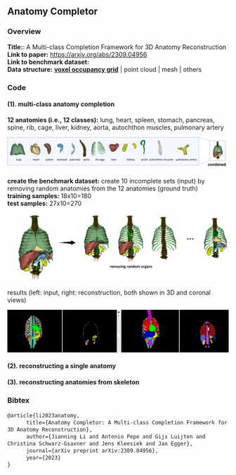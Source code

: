 
## Anatomy Completor


### Overview

**Title:**: A Multi-class Completion Framework for 3D Anatomy Reconstruction  <br> 
**Link to paper:** https://arxiv.org/abs/2309.04956 <br> 
**Link to benchmark dataset:** <br> 
**Data structure:** <ins>__voxel occupancy grid__</ins> | point cloud | mesh | others <br>


### Code


#### (1). multi-class anatomy completion
**12 anatomies (i.e., 12 classes):** lung, heart, spleen, stomach, pancreas, spine, rib, cage, liver, kidney, aorta, autochthon muscles, pulmonary artery

![Alt text](./assests/multi_class_anatomy.png)

**create the benchmark dataset:** create 10 incomplete sets (input) by removing random anatomies from the 12 anatomies (ground truth)   <br>
**training samples:** 18x10=180 <br> 
**test samples:** 27x10=270

![Alt text](./assests/completor.png)


results (left: input, right: reconstruction, both shown in 3D and coronal views)

![Alt text](./assests/results.png)

#### (2). reconstructing a single anatomy






#### (3). reconstructing anatomies from skeleton





### Bibtex


```
@article{li2023anatomy,
      title={Anatomy Completor: A Multi-class Completion Framework for 3D Anatomy Reconstruction}, 
      author={Jianning Li and Antonio Pepe and Gijs Luijten and Christina Schwarz-Gsaxner and Jens Kleesiek and Jan Egger},
      journal={arXiv preprint arXiv:2309.04956},
      year={2023}
}
```

